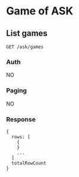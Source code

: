 # Game of ASK

## List games
```
GET /ask/games
```

### Auth
NO

### Paging
NO

### Response
```
{
  rows: [
    {
    }
    ...
  ]
  totalRowCount
}
```
